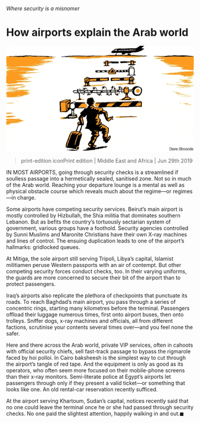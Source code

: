 ###### Where security is a misnomer

# How airports explain the Arab world 

![image](images/20190629_MAD001_0.jpg) 

> print-edition iconPrint edition | Middle East and Africa | Jun 29th 2019 

IN MOST AIRPORTS, going through security checks is a streamlined if soulless passage into a hermetically sealed, sanitised zone. Not so in much of the Arab world. Reaching your departure lounge is a mental as well as physical obstacle course which reveals much about the regime—or regimes—in charge. 

Some airports have competing security services. Beirut’s main airport is mostly controlled by Hizbullah, the Shia militia that dominates southern Lebanon. But as befits the country’s tortuously sectarian system of government, various groups have a foothold. Security agencies controlled by Sunni Muslims and Maronite Christians have their own X-ray machines and lines of control. The ensuing duplication leads to one of the airport’s hallmarks: gridlocked queues. 

At Mitiga, the sole airport still serving Tripoli, Libya’s capital, Islamist militiamen peruse Western passports with an air of contempt. But other competing security forces conduct checks, too. In their varying uniforms, the guards are more concerned to secure their bit of the airport than to protect passengers. 

Iraq’s airports also replicate the plethora of checkpoints that punctuate its roads. To reach Baghdad’s main airport, you pass through a series of concentric rings, starting many kilometres before the terminal. Passengers offload their luggage numerous times, first onto airport buses, then onto trolleys. Sniffer dogs, x-ray machines and officials, all from different factions, scrutinise your contents several times over—and you feel none the safer. 

Here and there across the Arab world, private VIP services, often in cahoots with official security chiefs, sell fast-track passage to bypass the rigmarole faced by hoi polloi. In Cairo baksheesh is the simplest way to cut through the airport’s tangle of red tape. And the equipment is only as good as its operators, who often seem more focused on their mobile-phone screens than their x-ray monitors. Semi-literate police at Egypt’s airports let passengers through only if they present a valid ticket—or something that looks like one. An old rental-car reservation recently sufficed. 

At the airport serving Khartoum, Sudan’s capital, notices recently said that no one could leave the terminal once he or she had passed through security checks. No one paid the slightest attention, happily walking in and out.◼ 

